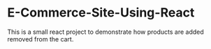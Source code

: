 # E-Commerce-Site-Using-React
This is a small react project to demonstrate how products are added removed from the cart.
